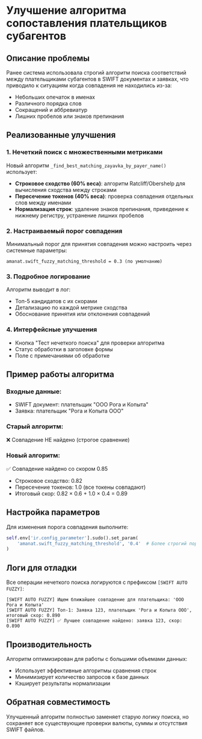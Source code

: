 # Улучшение алгоритма сопоставления плательщиков субагентов

## Описание проблемы

Ранее система использовала строгий алгоритм поиска соответствий между плательщиками субагентов в SWIFT документах и заявках, что приводило к ситуациям когда совпадения не находились из-за:
- Небольших опечаток в именах
- Различного порядка слов
- Сокращений и аббревиатур
- Лишних пробелов или знаков препинания

## Реализованные улучшения

### 1. Нечеткий поиск с множественными метриками

Новый алгоритм `_find_best_matching_zayavka_by_payer_name()` использует:

- **Строковое сходство (60% веса)**: алгоритм Ratcliff/Obershelp для вычисления сходства между строками
- **Пересечение токенов (40% веса)**: проверка совпадения отдельных слов между именами
- **Нормализация строк**: удаление знаков препинания, приведение к нижнему регистру, устранение лишних пробелов

### 2. Настраиваемый порог совпадения

Минимальный порог для принятия совпадения можно настроить через системные параметры:
```
amanat.swift_fuzzy_matching_threshold = 0.3 (по умолчанию)
```

### 3. Подробное логирование

Алгоритм выводит в лог:
- Топ-5 кандидатов с их скорами
- Детализацию по каждой метрике сходства
- Обоснование принятия или отклонения совпадений

### 4. Интерфейсные улучшения

- Кнопка "Тест нечеткого поиска" для проверки алгоритма
- Статус обработки в заголовке формы
- Поле с примечаниями об обработке

## Пример работы алгоритма

### Входные данные:
- SWIFT документ: плательщик "ООО Рога и Копыта"
- Заявка: плательщик "Рога и Копыта ООО"

### Старый алгоритм:
❌ Совпадение НЕ найдено (строгое сравнение)

### Новый алгоритм:
✅ Совпадение найдено со скором 0.85
- Строковое сходство: 0.82
- Пересечение токенов: 1.0 (все токены совпадают)
- Итоговый скор: 0.82 × 0.6 + 1.0 × 0.4 = 0.89

## Настройка параметров

Для изменения порога совпадения выполните:

```python
self.env['ir.config_parameter'].sudo().set_param(
    'amanat.swift_fuzzy_matching_threshold', '0.4'  # Более строгий порог
)
```

## Логи для отладки

Все операции нечеткого поиска логируются с префиксом `[SWIFT AUTO FUZZY]`:

```
[SWIFT AUTO FUZZY] Ищем ближайшее совпадение для плательщика: 'ООО Рога и Копыта'
[SWIFT AUTO FUZZY] Топ-1: Заявка 123, плательщик 'Рога и Копыта ООО', итоговый скор: 0.890
[SWIFT AUTO FUZZY] ✅ Лучшее совпадение найдено: заявка 123, скор: 0.890
```

## Производительность

Алгоритм оптимизирован для работы с большими объемами данных:
- Использует эффективные алгоритмы сравнения строк
- Минимизирует количество запросов к базе данных
- Кэширует результаты нормализации

## Обратная совместимость

Улучшенный алгоритм полностью заменяет старую логику поиска, но сохраняет все существующие проверки валюты, суммы и отсутствия SWIFT файлов.
